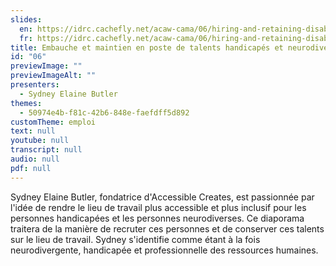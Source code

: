 ```yaml
---
slides:
  en: https://idrc.cachefly.net/acaw-cama/06/hiring-and-retaining-disabled-and-neurodiverse-talent-slides-en.pptx
  fr: https://idrc.cachefly.net/acaw-cama/06/hiring-and-retaining-disabled-and-neurodiverse-talent-slides-fr.pptx
title: Embauche et maintien en poste de talents handicapés et neurodivers​
id: "06"
previewImage: ""
previewImageAlt: ""
presenters:
  - Sydney Elaine Butler
themes:
  - 50974e4b-f81c-42b6-848e-faefdff5d892
customTheme: emploi
text: null
youtube: null
transcript: null
audio: null
pdf: null
---
```

Sydney Elaine Butler, fondatrice d'Accessible Creates, est passionnée par l'idée de rendre le lieu de travail plus accessible et plus inclusif pour les personnes handicapées et les personnes neurodiverses. Ce diaporama traitera de la manière de recruter ces personnes et de conserver ces talents sur le lieu de travail. Sydney s'identifie comme étant à la fois neurodivergente, handicapée et professionnelle des ressources humaines.

